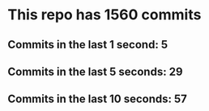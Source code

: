 # This repo has 1560 commits

## Commits in the last 1 second: 5
## Commits in the last 5 seconds: 29
## Commits in the last 10 seconds: 57
